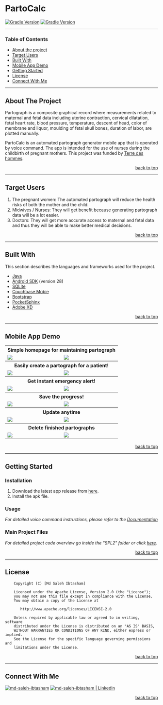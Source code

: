 # PartoCalc
[![Gradle Version](https://img.shields.io/badge/platform-Android-blue.svg)](https://developer.android.com/about/versions/pie)
[![Gradle Version](https://img.shields.io/badge/gradle-4.0-green.svg)](https://docs.gradle.org/current/release-notes)

---

### Table of Contents

- [About the project](#about-the-project)
- [Target Users](#target-users)
- [Built With](#built-with)
- [Mobile App Demo](#mobile-app-demo)
- [Getting Started](#getting-started)
- [License](#license)
- [Connect With Me](#connect-with-me)

---

## About The Project

Partograph is a composite graphical record where measurements related to maternal and fetal data including uterine contraction, cervical dilatation, fetal heart rate, blood pressure, temperature, descent of head, color of membrane and liquor, moulding of fetal skull bones, duration of labor, are plotted manually.

PartoCalc is an automated partograph generator mobile app that is operated by voice command. The app is intended for the use of nurses during the childbirth of pregnant mothers. This project was funded by [Terre des hommes](https://www.tdh.ch/en).

<p align="right"><a href="#partocalc">back to top</a></p>

---

## Target Users

1.  The pregnant women: The automated partograph will reduce the health risks of both the mother and the child.
2.  Midwives / Nurses: They will get benefit because generating partograph data will be a lot easier.
3.  Doctors: They will get more accurate access to maternal and fetal data and thus they will be able to make better medical decisions.

<p align="right"><a href="#partocalc">back to top</a></p>

---

## Built With

This section describes the languages and frameworks used for the project.

- [Java](https://www.java.com/en/)
- [Android SDK](https://developer.android.com/about/versions/pie) (version 28)
- [SQLite](https://www.sqlite.org/index.html)
- [Couchbase Mobie](https://www.couchbase.com/products/mobile)
- [Bootstrap](https://getbootstrap.com/docs/3.4/)
- [PocketSphinx](https://github.com/cmusphinx/pocketsphinx)
- [Adobe XD](https://www.adobe.com/products/xd.html)

<p align="right"><a href="#partocalc">back to top</a></p>

---
## Mobile App Demo

<table style="width:100%" class="center">
  <tr>
    <th colspan =  "100%">Simple homepage for maintaining partograph</th>
  </tr>
  <tr>
    <td><img src="Documentation/Demo/image_1.png"/></td>
    <td><img src="Documentation/Demo/image_2.png"/></td>
  </tr>
  <tr>
    <th colspan =  "100%">Easily create a partograph for a patient!</th>
  </tr>
  <tr>
    <td><img src="Documentation/Demo/image_3.png"/></td>
    <td><img src="Documentation/Demo/image_4.png"/></td>
  </tr>
  <tr>
    <th colspan =  "100%">Get instant emergency alert!</th>
  </tr>
  <tr>
    <td><img src="Documentation/Demo/image_5.png"/></td>
    <td><img src="Documentation/Demo/image_6.png"/></td>
  </tr>
  <tr>
    <th colspan =  "100%">Save the progress!</th>
  </tr>
  <tr>
    <td><img src="Documentation/Demo/image_7.png"/></td>
    <td><img src="Documentation/Demo/image_8.png"/></td>
  </tr>
  <tr>
    <th colspan =  "100%">Update anytime</th>
  </tr>
  <tr>
    <td><img src="Documentation/Demo/image_9.png"/></td>
    <td><img src="Documentation/Demo/image_10.png"/></td>
  </tr>
    <tr>
    <th colspan =  "100%">Delete finished partographs</th>
  </tr>
  <tr>
    <td><img src="Documentation/Demo/image_12.png"/></td>
    <td><img src="Documentation/Demo/image_13.png"/></td>
  </tr>
</table>

<p align="right"><a href="#partocalc">back to top</a></p>

---

## Getting Started
### Installation

1. Download the latest app release from [here](https://github.com/Saleh-Ibtasham/PartoCalc/releases/tag/v2.0).
2. Install the apk file.

### Usage

*For detailed voice command instructions, please refer to the [Documentation](https://github.com/Saleh-Ibtasham/PartoCalc/blob/master/Documentation/PartoCalc%20User%20Manual%20v2.pdf)*

### Main Project Files
*For detailed project code overview go inside the "SPL2" folder or click [here](https://github.com/Saleh-Ibtasham/PartoCalc/tree/master/SPL2).*

<p align="right"><a href="#partocalc">back to top</a></p>

---

## License

```
    Copyright (C) [Md Saleh Ibtasham]

    Licensed under the Apache License, Version 2.0 (the "License");
    you may not use this file except in compliance with the License.
    You may obtain a copy of the License at

       http://www.apache.org/licenses/LICENSE-2.0

    Unless required by applicable law or agreed to in writing, software
    distributed under the License is distributed on an "AS IS" BASIS,
    WITHOUT WARRANTIES OR CONDITIONS OF ANY KIND, either express or implied.
    See the License for the specific language governing permissions and
    limitations under the License.
```

<p align="right"><a href="#partocalc">back to top</a></p>

---

## Connect With Me

[<img alt="md-saleh-ibtasham" src="https://img.shields.io/badge/website-000000?style=for-the-badge&logoColor=white" />][website]
[<img alt="md-saleh-ibtasham | LinkedIn" src="https://img.shields.io/badge/LinkedIn-0077B5?style=for-the-badge&logo=linkedin&logoColor=white" />][linkedin]

<p align="right"><a href="#partocalc">back to top</a></p>


[website]: https://sites.google.com/view/md-saleh-ibtasham/home
[linkedin]: https://www.linkedin.com/in/saleh-ibtasham/